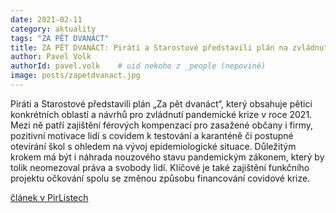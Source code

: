 ```yaml
---
date: 2021-02-11
category: aktuality
tags: "ZA PĚT DVANÁCT"
title: ZA PĚT DVANÁCT: Piráti a Starostové představili plán na zvládnutí krize. 
author: Pavel Volk
authorId: pavel.volk    # uid nekoho z _people (nepoviné)
image: posts/zapetdvanact.jpg
---
```


Piráti a Starostové  představili plán „Za pět dvanáct“, který obsahuje pětici konkrétních oblastí a návrhů pro zvládnutí pandemické krize v roce 2021. Mezi ně patří zajištění férových kompenzací pro zasažené občany i firmy, pozitivní motivace lidí s covidem k testování a karanténě či postupné otevírání škol s ohledem na vývoj epidemiologické situace. Důležitým krokem má být i náhrada nouzového stavu pandemickým zákonem, který by tolik neomezoval práva a svobody lidí. Klíčové je také zajištění funkčního projektu očkování spolu se změnou způsobu financování covidové krize. 

[článek v PirListech](https://www.piratskelisty.cz/clanek-3856-za-pet-dvanact-pirati-a-starostove-predstavili-plan-na-zvladnuti-krize-ferove-kompenzace-otevreni-skol-motivace-lidi-k-testovani-pandemicky-zakon-i-ockovani)

